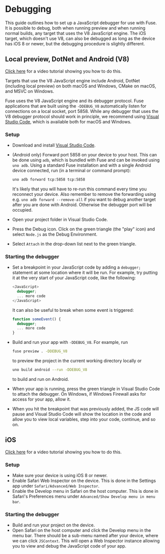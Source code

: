 # Debugging

This guide outlines how to set up a JavaScript debugger for use with Fuse. It
is possible to debug, both when running preview and when running normal builds,
any target that uses the V8 JavaScript engine. The iOS target, which doesn't
use V8, can also be debugged as long as the device has iOS 8 or newer, but the
debugging procedure is slightly different.

## Local preview, DotNet and Android (V8)

[Click here](https://youtu.be/GloEpBr2lK0) for a video tutorial showing you how to do this.

Targets that use the V8 JavaScript engine include Android, DotNet (including
local preview) on both macOS and Windows, CMake on macOS, and MSVC on Windows.

Fuse uses the V8 JavaScript engine and its debugger protocol. Fuse applications
that are built using the `-DDEBUG_V8` automatically listen for connections on a
local socket, port 5858. While any debugger that uses the V8 debugger protocol
should work in principle, we recommend using [Visual Studio Code](https://code.visualstudio.com/),
which is available both for macOS and Windows.

### Setup

* Download and install [Visual Studio Code](https://code.visualstudio.com/).
* (Android only) Forward port 5858 on your device to your host. This can be
  done using `adb`, which is bundled with Fuse and can be invoked using `uno adb`.
  Using a standard Fuse installation and with a single Android device
  connected, run (in a terminal or command prompt):

  ```sh
  uno adb forward tcp:5858 tcp:5858
  ```

  It's likely that you will have to re-run this command every time you
  reconnect your device. Also remember to remove the forwarding using e.g.
  `uno adb forward --remove-all` if you want to debug another target after you
  are done with Android. Otherwise the debugger port will be occupied.
* Open your project folder in Visual Studio Code.
* Press the Debug icon. Click on the green triangle (the "play" icon) and
  select `Node.js` as the Debug Environment.
* Select `Attach` in the drop-down list next to the green triangle.

### Starting the debugger

* Set a breakpoint in your JavaScript code by adding a `debugger;` statement at
  some location where it will be run. For example, try putting it at the very
  start of your JavaScript code, like the following:

  ```js
  <JavaScript>
    debugger;
    ... more code
  </JavaScript>
  ```

  It can also be useful to break when some event is triggered:

  ```js
  function someEvent() {
    debugger;
    ... more code
  }
  ```

* Build and run your app with `-DDEBUG_V8`. For example, run

  ```sh
  fuse preview . -DDEBUG_V8
  ```

  to preview the project in the current working directory locally or

  ```sh
  uno build android --run -DDEBUG_V8
  ```

    to build and run on Android.

* When your app is running, press the green triangle in Visual Studio Code to
  attach the debugger.
  On Windows, if Windows Firewall asks for access for your app, allow it.
* When you hit the breakpoint that was previously added, the JS code will pause
  and Visual Studio Code will show the location in the code and allow you to
  view local variables, step into your code, continue, and so on.

## iOS

[Click here](https://youtu.be/EDjymiMxHSw) for a video tutorial showing you how to do this.

### Setup

* Make sure your device is using iOS 8 or newer.
* Enable Safari Web Inspector on the device. This is done in the Settings app
  under `Safari/Advanced/Web Inspector`.
* Enable the Develop menu in Safari on the host computer. This is done in
  Safari's Preferences menu under `Advanced/Show Develop menu in menu bar`.

### Starting the debugger

* Build and run your project on the device.
* Open Safari on the host computer and click the Develop menu in the menu bar.
  There should be a sub-menu named after your device, where we can click
  `JSContext`. This will open a Web Inspector instance allowing you to view and
  debug the JavaScript code of your app.
